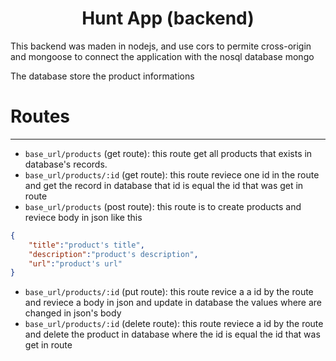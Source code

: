 <h1 align="center">Hunt App (backend)</h1>
<p>This backend was maden in nodejs, and use cors to permite cross-origin and mongoose to connect the application with the nosql database mongo</p>
<p>The database store the product informations</p>

# Routes
- - -
- `base_url/products` (get route): this route get all products that exists in database's records. 
- `base_url/products/:id` (get route): this route reviece one id in the route and get the record in database that id is equal the id that was get in route 
- `base_url/products` (post route): this route is to create products and reviece body in json like this
```json
{
    "title":"product's title",
    "description":"product's description",
    "url":"product's url"
}
```
- `base_url/products/:id` (put route): this route revice a a id by the route and reviece a body in json and update in database the values where are changed in json's body
- `base_url/products/:id` (delete route): this route reviece a id by the route and delete the product in database where the id is equal the id that was get in route